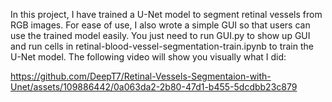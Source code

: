 In this project, I have trained a U-Net model to segment retinal vessels from RGB images. For ease of use, I also wrote a simple GUI so that users can use the trained model easily. 
You just need to run GUI.py to show up GUI and run cells in retinal-blood-vessel-segmentation-train.ipynb to train the U-Net model.
The following video will show you visually what I did:

https://github.com/DeepT7/Retinal-Vessels-Segmentaion-with-Unet/assets/109886442/0a063da2-2b80-47d1-b455-5dcdbb23c879
